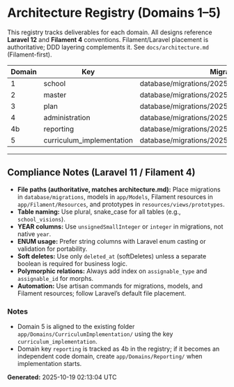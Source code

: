 # Architecture Registry (Domains 1–5)

This registry tracks deliverables for each domain. All designs reference **Laravel 12** and **Filament 4** conventions. Filament/Laravel placement is authoritative; DDD layering complements it. See `docs/architecture.md` (Filament-first).

| Domain | Key                       | Migration file (database/migrations)                                       | Guide (docs/)                                  | Prototype (resources/views/prototypes/)              |
| ------ | ------------------------- | -------------------------------------------------------------------------- | ---------------------------------------------- | ---------------------------------------------------- |
| 1      | school                    | database/migrations/2025_xx_xx_create_schools_table.php                    | docs/domain_1_school.implementation.md         | resources/views/prototypes/domain_1_school.blade.php |
| 2      | master                    | database/migrations/2025_xx_xx_create_master_tables.php                    | docs/domain_2_master.implementation.md         | resources/views/prototypes/domain_2_master.blade.php |
| 3      | plan                      | database/migrations/2025_xx_xx_create_plan_tables.php                      | docs/domain_3_plan.implementation.md           | —                                                    |
| 4      | administration            | database/migrations/2025_xx_xx_create_administration_tables.php            | docs/domain_4_administration.implementation.md | —                                                    |
| 4b     | reporting                 | database/migrations/2025_xx_xx_create_reporting_tables.php                 | docs/domain_4_reporting.implementation.md      | —                                                    |
| 5      | curriculum_implementation | database/migrations/2025_xx_xx_create_curriculum_implementation_tables.php | docs/domain_5_curriculum.implementation.md     | —                                                    |

---

## Compliance Notes (Laravel 11 / Filament 4)

-   **File paths (authoritative, matches architecture.md):** Place migrations in `database/migrations`, models in `app/Models`, Filament resources in `app/Filament/Resources`, and prototypes in `resources/views/prototypes`.
-   **Table naming:** Use plural, snake_case for all tables (e.g., `school_visions`).
-   **YEAR columns:** Use `unsignedSmallInteger` or `integer` in migrations, not native `year`.
-   **ENUM usage:** Prefer string columns with Laravel enum casting or validation for portability.
-   **Soft deletes:** Use only `deleted_at` (softDeletes) unless a separate boolean is required for business logic.
-   **Polymorphic relations:** Always add index on `assignable_type` and `assignable_id` for morphs.
-   **Automation:** Use artisan commands for migrations, models, and Filament resources; follow Laravel’s default file placement.

### Notes

-   Domain 5 is aligned to the existing folder `app/Domains/CurriculumImplementation/` using the key `curriculum_implementation`.
-   Domain key `reporting` is tracked as 4b in the registry; if it becomes an independent code domain, create `app/Domains/Reporting/` when implementation starts.

**Generated:** 2025-10-19 02:13:04 UTC
